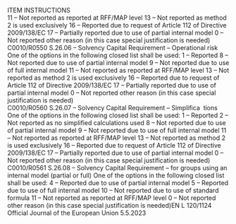  
ITEM  INSTRUCTIONS  
11 – Not reported as reported at RFF/MAP level 
13 – Not reported as method 2 is used exclusively 
16 – Reported due to request of Article 112 of Directive 2009/138/EC 
17 – Partially reported due to use of partial internal model 
0 – Not reported other reason (in this case special justification is needed)  
C0010/R0550  S.26.06 – Solvency Capital 
Requirement – Operational 
risk  One of the options in the following closed list shall be used: 
1 – Reported 
8 – Not reported due to use of partial internal model 
9 – Not reported due to use of full internal model 
11 – Not reported as reported at RFF/MAP level 
13 – Not reported as method 2 is used exclusively 
16 – Reported due to request of Article 112 of Directive 2009/138/EC 
17 – Partially reported due to use of partial internal model 
0 – Not reported other reason (in this case special justification is needed)  
C0010/R0560  S.26.07 – Solvency Capital 
Requirement – Simplifica ­
tions  One of the options in the following closed list shall be used: 
1 – Reported 
2 – Not reported as no simplified calculations used 
8 – Not reported due to use of partial internal model 
9 – Not reported due to use of full internal model 
11 – Not reported as reported at RFF/MAP level 
13 – Not reported as method 2 is used exclusively 
16 – Reported due to request of Article 112 of Directive 2009/138/EC 
17 – Partially reported due to use of partial internal model 
0 – Not reported other reason (in this case special justification is needed)  
C0010/R0561  S.26.08 – Solvency Capital 
Requirement – for groups 
using an internal model 
(partial or full)  One of the options in the following closed list shall be used: 
4 – Reported due to use of partial internal model 
5 – Reported due to use of full internal model 
10 – Not reported due to use of standard formula 
11 – Not reported as reported at RFF/MAP level 
0 – Not reported other reason (in this case special justification is needed)EN  L 120/1124 Official Journal of the European Union 5.5.2023